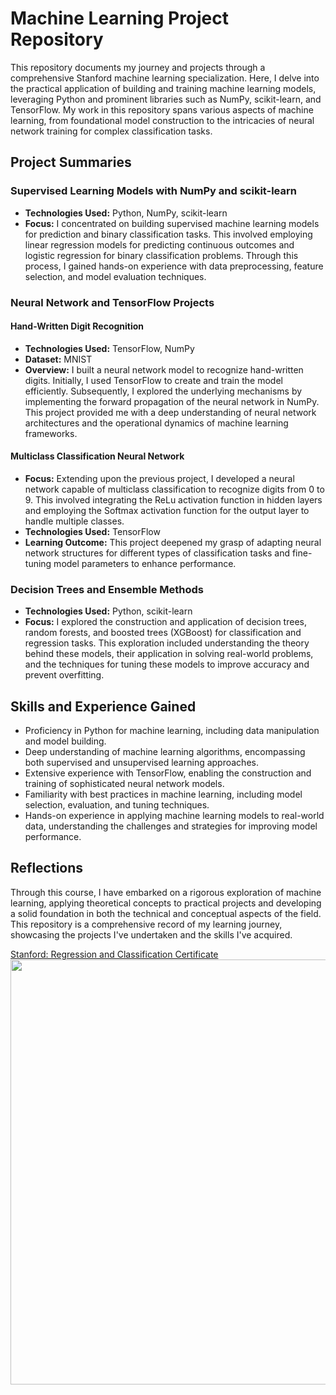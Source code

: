 # Machine Learning Project Repository

This repository documents my journey and projects through a comprehensive Stanford machine learning specialization. Here, I delve into the practical application of building and training machine learning models, leveraging Python and prominent libraries such as NumPy, scikit-learn, and TensorFlow. My work in this repository spans various aspects of machine learning, from foundational model construction to the intricacies of neural network training for complex classification tasks.

## Project Summaries

### Supervised Learning Models with NumPy and scikit-learn

- **Technologies Used:** Python, NumPy, scikit-learn
- **Focus:** I concentrated on building supervised machine learning models for prediction and binary classification tasks. This involved employing linear regression models for predicting continuous outcomes and logistic regression for binary classification problems. Through this process, I gained hands-on experience with data preprocessing, feature selection, and model evaluation techniques.

### Neural Network and TensorFlow Projects

#### Hand-Written Digit Recognition

- **Technologies Used:** TensorFlow, NumPy
- **Dataset:** MNIST
- **Overview:** I built a neural network model to recognize hand-written digits. Initially, I used TensorFlow to create and train the model efficiently. Subsequently, I explored the underlying mechanisms by implementing the forward propagation of the neural network in NumPy. This project provided me with a deep understanding of neural network architectures and the operational dynamics of machine learning frameworks.

#### Multiclass Classification Neural Network

- **Focus:** Extending upon the previous project, I developed a neural network capable of multiclass classification to recognize digits from 0 to 9. This involved integrating the ReLu activation function in hidden layers and employing the Softmax activation function for the output layer to handle multiple classes.
- **Technologies Used:** TensorFlow
- **Learning Outcome:** This project deepened my grasp of adapting neural network structures for different types of classification tasks and fine-tuning model parameters to enhance performance.

### Decision Trees and Ensemble Methods

- **Technologies Used:** Python, scikit-learn
- **Focus:** I explored the construction and application of decision trees, random forests, and boosted trees (XGBoost) for classification and regression tasks. This exploration included understanding the theory behind these models, their application in solving real-world problems, and the techniques for tuning these models to improve accuracy and prevent overfitting.

## Skills and Experience Gained

- Proficiency in Python for machine learning, including data manipulation and model building.
- Deep understanding of machine learning algorithms, encompassing both supervised and unsupervised learning approaches.
- Extensive experience with TensorFlow, enabling the construction and training of sophisticated neural network models.
- Familiarity with best practices in machine learning, including model selection, evaluation, and tuning techniques.
- Hands-on experience in applying machine learning models to real-world data, understanding the challenges and strategies for improving model performance.

## Reflections

Through this course, I have embarked on a rigorous exploration of machine learning, applying theoretical concepts to practical projects and developing a solid foundation in both the technical and conceptual aspects of the field. This repository is a comprehensive record of my learning journey, showcasing the projects I've undertaken and the skills I've acquired.

[Stanford: Regression and Classification Certificate](https://github.com/AliesTaha/Stanford-ML/files/14736380/Coursera.R74L4AKM89DQ.pdf)
<br>
<img src="https://github.com/AliesTaha/Stanford-ML/assets/103478551/436be36c-e42f-4ff9-8b9b-7d03ebc1b798" width="680">
